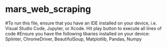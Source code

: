 # mars_web_scraping

#To run this file, ensure that you have an IDE installed on your device, i.e. Visual Studio Code, Jupyter, or Xcode. Hit play button to execute all lines of code
#Ensure you have the following libaries installed on your device: Splinter, ChromeDriver, BeautifulSoup, Matplotlib, Pandas, Numpy

